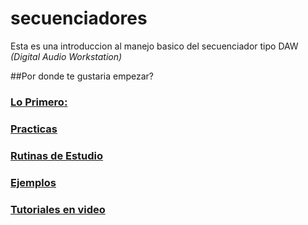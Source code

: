 secuenciadores
==============

Esta es una introduccion al manejo basico del secuenciador tipo DAW *(Digital Audio Workstation)*

##Por donde te gustaria empezar?

### [Lo Primero:](loprimero.md)

### [Practicas](practicas.md)

### [Rutinas de Estudio](rutinasdeestudio)

### [Ejemplos](ejemplos.md)

### [Tutoriales en video](linkyoutube)



